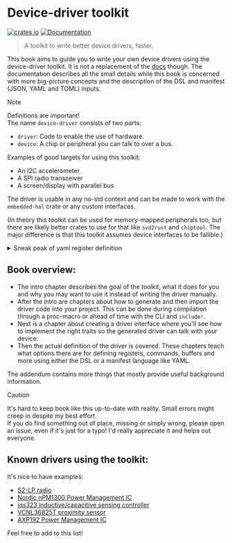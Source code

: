# Device-driver toolkit
[![crates.io](https://img.shields.io/crates/v/device-driver.svg)](https://crates.io/crates/device-driver) [![Documentation](https://docs.rs/device-driver/badge.svg)](https://docs.rs/device-driver)

> A toolkit to write better device drivers, faster.

This book aims to guide you to write your own device drivers using the device-driver toolkit.
It is not a replacement of the [docs](https://docs.rs/device-driver) though. The documentation describes all the small details while this book is concerned with more big-picture concepts and the description of the DSL and manifest (JSON, YAML and TOML) inputs.

> [!NOTE]
> Definitions are important!  
> The name `device-driver` consists of two parts:
> - `driver`: Code to enable the use of hardware.
> - `device`: A chip or peripheral you can talk to over a bus.
>
> Examples of good targets for using this toolkit:
> - An I2C accelerometer
> - A SPI radio transceiver
> - A screen/display with parallel bus
>
> The driver is usable in any no-std context and can be made to work with the `embedded-hal` crate or any custom interfaces.

(In theory this toolkit can be used for memory-mapped peripherals too, but there are likely better crates to use for that like `svd2rust` and `chiptool`. The major difference is that this toolkit assumes device interfaces to be fallible.)

<details>
  <summary>Sneak peak of yaml register definition</summary>

```yaml
SYNT:
  type: register
  address: 0x05
  size_bits: 32
  reset_value: 0x42162762
  fields:
    PLL_CP_ISEL:
      base: uint
      start: 29
      end: 32
      description: Set the charge pump current according to the XTAL frequency (see Table 37. Table 34).
    BS:
      base: bool
      start: 28
      description: |
        Synthesizer band select. This parameter selects the out-of loop
        divide factor of the synthesizer:
        - false: 4, band select factor for high band
        - true: 8, band select factor for middle band
        (see Section 5.3.1 RF channel frequency settings).
    SYNT:
      base: uint
      start: 0
      end: 28
      description: The PLL programmable divider (see Section 5.3.1 RF channel frequency settings).
```
</details>

## Book overview:

- The intro chapter describes the goal of the toolkit, what it does for you and why you may want to use it instead of writing the driver manually.
- After the intro are chapters about how to generate and then import the driver code into your project. This can be done during compilation through a proc-macro or ahead of time with the CLI and `include!`.
- Next is a chapter about creating a driver interface where you'll see how to implement the right traits so the generated driver can talk with your device.
- Then the actual definition of the driver is covered. These chapters teach what options there are for defining registers, commands, buffers and more using either the DSL or a manifest language like YAML.

The addendum contains more things that mostly provide useful background information.

> [!CAUTION]
> It's hard to keep book like this up-to-date with reality. Small errors might creep in despite my best effort.  
> If you do find something out of place, missing or simply wrong, please open an issue, even if it's just for a typo! I'd really appreciate it and helps out everyone.

## Known drivers using the toolkit:

It's nice to have examples:

- [S2-LP radio](https://github.com/diondokter/s2lp)
- [Nordic nPM1300 Power Management IC](https://github.com/thermigo/npm1300-rs)
- [iqs323 inductive/capacitive sensing controller](https://github.com/tactile-eng/iqs323-driver)
- [VCNL36825T proximity sensor](https://github.com/LeFrenchPOC/vcnl36825t-rs)
- [AXP192 Power Management IC](https://github.com/okhsunrog/axp192-dd)

Feel free to add to this list!

